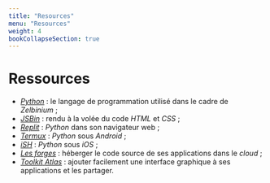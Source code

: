 ```yaml
---
title: "Resources"
menu: "Resources"
weight: 4
bookCollapseSection: true
---
```


# Ressources

- [*Python*](./python) : le langage de programmation utilisé dans le cadre de *Zelbinium* ;
- [*JSBin*](./jsbin/) : rendu à la volée du code *HTML* et *CSS* ;
- [*Replit*](./replit) : *Python* dans son navigateur web ;
- [*Termux*](./termux) : *Python* sous *Android* ;
- [*iSH*](./ish) : *Python* sous *iOS* ;
- [*Les forges*](./forges) : héberger le code source de ses applications dans le *cloud* ;
- [*Toolkit* *Atlas*](./atk) : ajouter facilement une interface graphique à ses applications et les partager.